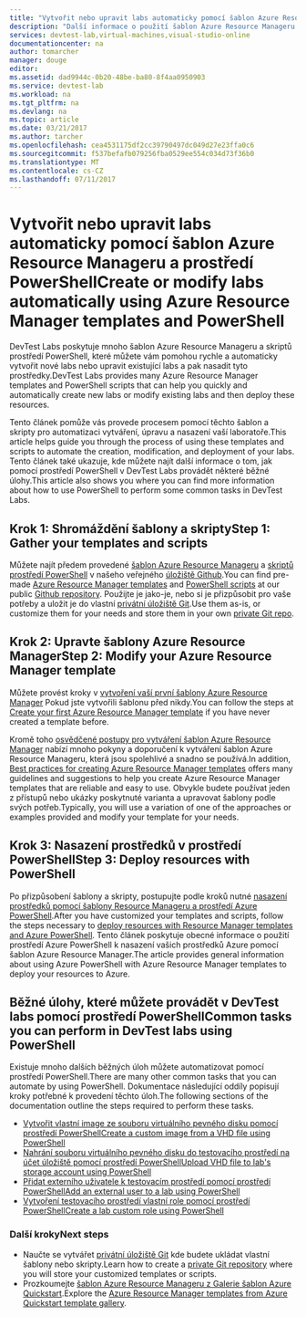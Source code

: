 ```yaml
---
title: "Vytvořit nebo upravit labs automaticky pomocí šablon Azure Resource Manageru pomocí prostředí PowerShell | Microsoft Docs"
description: "Další informace o použití šablon Azure Resource Manageru pomocí prostředí PowerShell k vytvoření nebo úpravě automaticky v testovacím prostředí DevTest labs"
services: devtest-lab,virtual-machines,visual-studio-online
documentationcenter: na
author: tomarcher
manager: douge
editor: 
ms.assetid: dad9944c-0b20-48be-ba80-8f4aa0950903
ms.service: devtest-lab
ms.workload: na
ms.tgt_pltfrm: na
ms.devlang: na
ms.topic: article
ms.date: 03/21/2017
ms.author: tarcher
ms.openlocfilehash: cea4531175df2cc39790497dc049d27e23ffa0c6
ms.sourcegitcommit: f537befafb079256fba0529ee554c034d73f36b0
ms.translationtype: MT
ms.contentlocale: cs-CZ
ms.lasthandoff: 07/11/2017
---
```

# <a name="create-or-modify-labs-automatically-using-azure-resource-manager-templates-and-powershell"></a><span data-ttu-id="2f445-103">Vytvořit nebo upravit labs automaticky pomocí šablon Azure Resource Manageru a prostředí PowerShell</span><span class="sxs-lookup"><span data-stu-id="2f445-103">Create or modify labs automatically using Azure Resource Manager templates and PowerShell</span></span>

<span data-ttu-id="2f445-104">DevTest Labs poskytuje mnoho šablon Azure Resource Manageru a skriptů prostředí PowerShell, které můžete vám pomohou rychle a automaticky vytvořit nové labs nebo upravit existující labs a pak nasadit tyto prostředky.</span><span class="sxs-lookup"><span data-stu-id="2f445-104">DevTest Labs provides many Azure Resource Manager templates and PowerShell scripts that can help you quickly and automatically create new labs or modify existing labs and then deploy these resources.</span></span>

<span data-ttu-id="2f445-105">Tento článek pomůže vás provede procesem pomocí těchto šablon a skripty pro automatizaci vytváření, úpravu a nasazení vaší laboratoře.</span><span class="sxs-lookup"><span data-stu-id="2f445-105">This article helps guide you through the process of using these templates and scripts to automate the creation, modification, and deployment of your labs.</span></span> <span data-ttu-id="2f445-106">Tento článek také ukazuje, kde můžete najít další informace o tom, jak pomocí prostředí PowerShell v DevTest Labs provádět některé běžné úlohy.</span><span class="sxs-lookup"><span data-stu-id="2f445-106">This article also shows you where you can find more information about how to use PowerShell to perform some common tasks in DevTest Labs.</span></span>

## <a name="step-1-gather-your-templates-and-scripts"></a><span data-ttu-id="2f445-107">Krok 1: Shromáždění šablony a skripty</span><span class="sxs-lookup"><span data-stu-id="2f445-107">Step 1: Gather your templates and scripts</span></span>
<span data-ttu-id="2f445-108">Můžete najít předem provedené [šablon Azure Resource Manageru](https://github.com/Azure/azure-devtestlab/tree/master/ARMTemplates) a [skriptů prostředí PowerShell](https://github.com/Azure/azure-devtestlab/tree/master/Scripts) v našeho veřejného [úložiště Github](https://github.com/Azure/azure-devtestlab).</span><span class="sxs-lookup"><span data-stu-id="2f445-108">You can find pre-made [Azure Resource Manager templates](https://github.com/Azure/azure-devtestlab/tree/master/ARMTemplates) and [PowerShell scripts](https://github.com/Azure/azure-devtestlab/tree/master/Scripts) at our public [Github repository](https://github.com/Azure/azure-devtestlab).</span></span> <span data-ttu-id="2f445-109">Použijte je jako-je, nebo si je přizpůsobit pro vaše potřeby a uložit je do vlastní [privátní úložiště Git](devtest-lab-add-artifact-repo.md).</span><span class="sxs-lookup"><span data-stu-id="2f445-109">Use them as-is, or customize them for your needs and store them in your own [private Git repo](devtest-lab-add-artifact-repo.md).</span></span> 

## <a name="step-2-modify-your-azure-resource-manager-template"></a><span data-ttu-id="2f445-110">Krok 2: Upravte šablony Azure Resource Manager</span><span class="sxs-lookup"><span data-stu-id="2f445-110">Step 2: Modify your Azure Resource Manager template</span></span>
<span data-ttu-id="2f445-111">Můžete provést kroky v [vytvoření vaší první šablony Azure Resource Manager](https://docs.microsoft.com/en-us/azure/azure-resource-manager/resource-manager-create-first-template) Pokud jste vytvořili šablonu před nikdy.</span><span class="sxs-lookup"><span data-stu-id="2f445-111">You can follow the steps at [Create your first Azure Resource Manager template](https://docs.microsoft.com/en-us/azure/azure-resource-manager/resource-manager-create-first-template) if you have never created a template before.</span></span>

<span data-ttu-id="2f445-112">Kromě toho [osvědčené postupy pro vytváření šablon Azure Resource Manager](https://docs.microsoft.com/azure/azure-resource-manager/resource-manager-template-best-practices) nabízí mnoho pokyny a doporučení k vytváření šablon Azure Resource Manageru, která jsou spolehlivé a snadno se používá.</span><span class="sxs-lookup"><span data-stu-id="2f445-112">In addition, [Best practices for creating Azure Resource Manager templates](https://docs.microsoft.com/azure/azure-resource-manager/resource-manager-template-best-practices) offers many guidelines and suggestions to help you create Azure Resource Manager templates that are reliable and easy to use.</span></span> <span data-ttu-id="2f445-113">Obvykle budete používat jeden z přístupů nebo ukázky poskytnuté varianta a upravovat šablony podle svých potřeb.</span><span class="sxs-lookup"><span data-stu-id="2f445-113">Typically, you will use a variation of one of the approaches or examples provided and modify your template for your needs.</span></span>

## <a name="step-3-deploy-resources-with-powershell"></a><span data-ttu-id="2f445-114">Krok 3: Nasazení prostředků v prostředí PowerShell</span><span class="sxs-lookup"><span data-stu-id="2f445-114">Step 3: Deploy resources with PowerShell</span></span>
<span data-ttu-id="2f445-115">Po přizpůsobení šablony a skripty, postupujte podle kroků nutné [nasazení prostředků pomocí šablony Resource Manageru a prostředí Azure PowerShell](https://docs.microsoft.com/azure/azure-resource-manager/resource-group-template-deploy).</span><span class="sxs-lookup"><span data-stu-id="2f445-115">After you have customized your templates and scripts, follow the steps necessary to [deploy resources with Resource Manager templates and Azure PowerShell](https://docs.microsoft.com/azure/azure-resource-manager/resource-group-template-deploy).</span></span> <span data-ttu-id="2f445-116">Tento článek poskytuje obecné informace o použití prostředí Azure PowerShell k nasazení vašich prostředků Azure pomocí šablon Azure Resource Manager.</span><span class="sxs-lookup"><span data-stu-id="2f445-116">The article provides general information about using Azure PowerShell with Azure Resource Manager templates to deploy your resources to Azure.</span></span>


## <a name="common-tasks-you-can-perform-in-devtest-labs-using-powershell"></a><span data-ttu-id="2f445-117">Běžné úlohy, které můžete provádět v DevTest labs pomocí prostředí PowerShell</span><span class="sxs-lookup"><span data-stu-id="2f445-117">Common tasks you can perform in DevTest labs using PowerShell</span></span>
<span data-ttu-id="2f445-118">Existuje mnoho dalších běžných úloh můžete automatizovat pomocí prostředí PowerShell.</span><span class="sxs-lookup"><span data-stu-id="2f445-118">There are many other common tasks that you can automate by using PowerShell.</span></span> <span data-ttu-id="2f445-119">Dokumentace následující oddíly popisují kroky potřebné k provedení těchto úloh.</span><span class="sxs-lookup"><span data-stu-id="2f445-119">The following sections of the documentation outline the steps required to perform these tasks.</span></span>

* [<span data-ttu-id="2f445-120">Vytvořit vlastní image ze souboru virtuálního pevného disku pomocí prostředí PowerShell</span><span class="sxs-lookup"><span data-stu-id="2f445-120">Create a custom image from a VHD file using PowerShell</span></span>](devtest-lab-create-custom-image-from-vhd-using-powershell.md)
* [<span data-ttu-id="2f445-121">Nahrání souboru virtuálního pevného disku do testovacího prostředí na účet úložiště pomocí prostředí PowerShell</span><span class="sxs-lookup"><span data-stu-id="2f445-121">Upload VHD file to lab's storage account using PowerShell</span></span>](devtest-lab-upload-vhd-using-powershell.md)
* [<span data-ttu-id="2f445-122">Přidat externího uživatele k testovacím prostředí pomocí prostředí PowerShell</span><span class="sxs-lookup"><span data-stu-id="2f445-122">Add an external user to a lab using PowerShell</span></span>](devtest-lab-add-devtest-user.md#add-an-external-user-to-a-lab-using-powershell)
* [<span data-ttu-id="2f445-123">Vytvoření testovacího prostředí vlastní role pomocí prostředí PowerShell</span><span class="sxs-lookup"><span data-stu-id="2f445-123">Create a lab custom role using PowerShell</span></span>](devtest-lab-grant-user-permissions-to-specific-lab-policies.md#creating-a-lab-custom-role-using-powershell)

### <a name="next-steps"></a><span data-ttu-id="2f445-124">Další kroky</span><span class="sxs-lookup"><span data-stu-id="2f445-124">Next steps</span></span>
* <span data-ttu-id="2f445-125">Naučte se vytvářet [privátní úložiště Git](devtest-lab-add-artifact-repo.md) kde budete ukládat vlastní šablony nebo skripty.</span><span class="sxs-lookup"><span data-stu-id="2f445-125">Learn how to create a [private Git repository](devtest-lab-add-artifact-repo.md) where you will store your customized templates or scripts.</span></span>
* <span data-ttu-id="2f445-126">Prozkoumejte [šablon Azure Resource Manageru z Galerie šablon Azure Quickstart](https://github.com/Azure/azure-quickstart-templates).</span><span class="sxs-lookup"><span data-stu-id="2f445-126">Explore the [Azure Resource Manager templates from Azure Quickstart template gallery](https://github.com/Azure/azure-quickstart-templates).</span></span>
